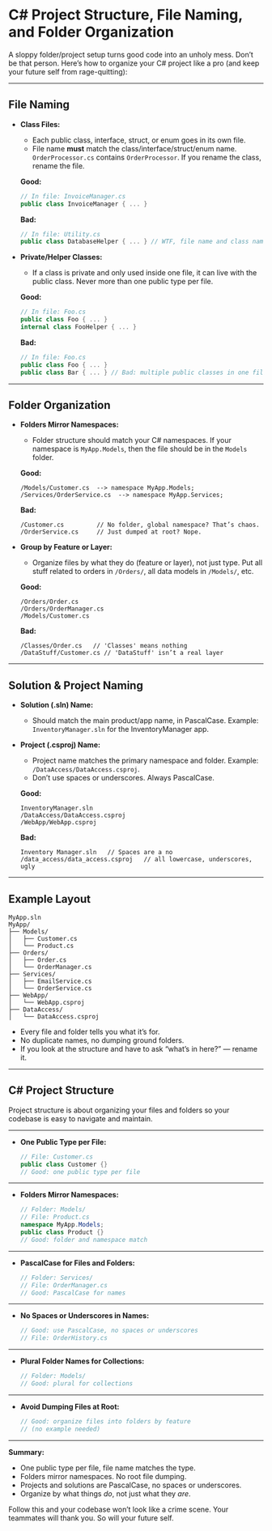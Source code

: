 # C# Project Structure, File Naming, and Folder Organization

A sloppy folder/project setup turns good code into an unholy mess. Don’t be that person. Here’s how to organize your C# project like a pro (and keep your future self from rage-quitting):

---

## File Naming

* **Class Files:**

  * Each public class, interface, struct, or enum goes in its own file.
  * File name **must** match the class/interface/struct/enum name. `OrderProcessor.cs` contains `OrderProcessor`. If you rename the class, rename the file.

  **Good:**

  ```csharp
  // In file: InvoiceManager.cs
  public class InvoiceManager { ... }
  ```

  **Bad:**

  ```csharp
  // In file: Utility.cs
  public class DatabaseHelper { ... } // WTF, file name and class name don't match
  ```

* **Private/Helper Classes:**

  * If a class is private and only used inside one file, it can live with the public class. Never more than one public type per file.

  **Good:**

  ```csharp
  // In file: Foo.cs
  public class Foo { ... }
  internal class FooHelper { ... }
  ```

  **Bad:**

  ```csharp
  // In file: Foo.cs
  public class Foo { ... }
  public class Bar { ... } // Bad: multiple public classes in one file
  ```

---

## Folder Organization

* **Folders Mirror Namespaces:**

  * Folder structure should match your C# namespaces. If your namespace is `MyApp.Models`, then the file should be in the `Models` folder.

  **Good:**

  ```shell
  /Models/Customer.cs  --> namespace MyApp.Models;
  /Services/OrderService.cs  --> namespace MyApp.Services;
  ```

  **Bad:**

  ```shell
  /Customer.cs         // No folder, global namespace? That’s chaos.
  /OrderService.cs     // Just dumped at root? Nope.
  ```

* **Group by Feature or Layer:**

  * Organize files by what they do (feature or layer), not just type. Put all stuff related to orders in `/Orders/`, all data models in `/Models/`, etc.

  **Good:**

  ```shell
  /Orders/Order.cs
  /Orders/OrderManager.cs
  /Models/Customer.cs
  ```

  **Bad:**

  ```shell
  /Classes/Order.cs   // 'Classes' means nothing
  /DataStuff/Customer.cs // 'DataStuff' isn’t a real layer
  ```

---

## Solution & Project Naming

* **Solution (.sln) Name:**

  * Should match the main product/app name, in PascalCase. Example: `InventoryManager.sln` for the InventoryManager app.

* **Project (.csproj) Name:**

  * Project name matches the primary namespace and folder. Example: `/DataAccess/DataAccess.csproj`.
  * Don’t use spaces or underscores. Always PascalCase.

  **Good:**

  ```shell
  InventoryManager.sln
  /DataAccess/DataAccess.csproj
  /WebApp/WebApp.csproj
  ```

  **Bad:**

  ```shell
  Inventory Manager.sln   // Spaces are a no
  /data_access/data_access.csproj   // all lowercase, underscores, ugly
  ```

---

## Example Layout

```
MyApp.sln
MyApp/
├── Models/
│   ├── Customer.cs
│   └── Product.cs
├── Orders/
│   ├── Order.cs
│   └── OrderManager.cs
├── Services/
│   ├── EmailService.cs
│   └── OrderService.cs
├── WebApp/
│   └── WebApp.csproj
├── DataAccess/
│   └── DataAccess.csproj
```

* Every file and folder tells you what it’s for.
* No duplicate names, no dumping ground folders.
* If you look at the structure and have to ask “what’s in here?” — rename it.

---

## C# Project Structure

Project structure is about organizing your files and folders so your codebase is easy to navigate and maintain.

---

* **One Public Type per File:**
  ```csharp
  // File: Customer.cs
  public class Customer {}
  // Good: one public type per file
  ```

---

* **Folders Mirror Namespaces:**
  ```csharp
  // Folder: Models/
  // File: Product.cs
  namespace MyApp.Models;
  public class Product {}
  // Good: folder and namespace match
  ```

---

* **PascalCase for Files and Folders:**
  ```csharp
  // Folder: Services/
  // File: OrderManager.cs
  // Good: PascalCase for names
  ```

---

* **No Spaces or Underscores in Names:**
  ```csharp
  // Good: use PascalCase, no spaces or underscores
  // File: OrderHistory.cs
  ```

---

* **Plural Folder Names for Collections:**
  ```csharp
  // Folder: Models/
  // Good: plural for collections
  ```

---

* **Avoid Dumping Files at Root:**
  ```csharp
  // Good: organize files into folders by feature
  // (no example needed)
  ```

---

**Summary:**

* One public type per file, file name matches the type.
* Folders mirror namespaces. No root file dumping.
* Projects and solutions are PascalCase, no spaces or underscores.
* Organize by what things *do*, not just what they *are*.

Follow this and your codebase won’t look like a crime scene. Your teammates will thank you. So will your future self.
